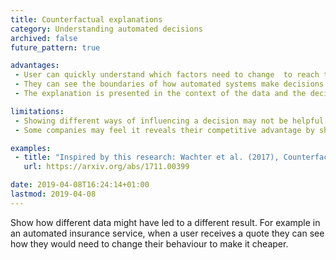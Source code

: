 ```yaml
---
title: Counterfactual explanations
category: Understanding automated decisions
archived: false
future_pattern: true

advantages:
 - User can quickly understand which factors need to change  to reach the result they want
 - They can see the boundaries of how automated systems make decisions
 - The explanation is presented in the context of the data and the decision so it’s easier to understand how they relate

limitations:
 - Showing different ways of influencing a decision may not be helpful if users are not in a position to change any of the factors that lead to it
 - Some companies may feel it reveals their competitive advantage by showing detail about how automated systems make decisions

examples:
 - title: "Inspired by this research: Wachter et al. (2017), Counterfactual Explanations without Opening the Black Box: Automated Decisions and the GDPR"
   url: https://arxiv.org/abs/1711.00399

date: 2019-04-08T16:24:14+01:00
lastmod: 2019-04-08
---
```

Show how different data might have led to a different result. For example in an automated insurance service, when a user receives a quote they can see how they would need to change their behaviour to make it cheaper.
